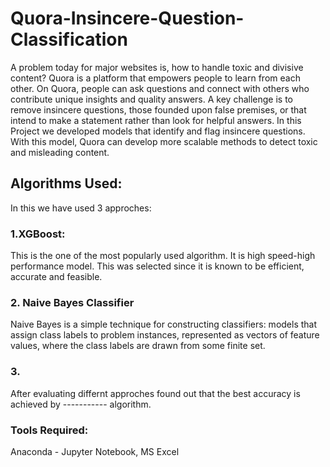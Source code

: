 # Quora-Insincere-Question-Classification
A problem today for major websites is, how to handle toxic and divisive content?
Quora is a platform that empowers people to learn from each other. On Quora, people can ask questions and connect with others who contribute unique insights and quality answers. A key challenge is to remove insincere questions, those founded upon false premises, or that intend to make a statement rather than look for helpful answers.
In this Project we developed models that identify and flag insincere questions. With this model, Quora can develop more scalable methods to detect toxic and misleading content.

## Algorithms Used:

In this we have used 3 approches:
### 1.XGBoost: 
This is the one of the most popularly used algorithm. It is high speed-high performance model. This was selected since it is known to be efficient, accurate and feasible.
### 2. Naive Bayes Classifier
Naive Bayes is a simple technique for constructing classifiers: models that assign class labels to problem instances, represented as vectors of feature values, where the class labels are drawn from some finite set.
### 3. 



After evaluating differnt approches found out that the best accuracy is achieved by ----------- algorithm.

### Tools Required: 
Anaconda -  Jupyter Notebook, MS Excel

